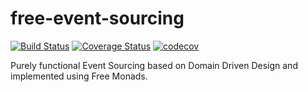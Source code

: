 # free-event-sourcing
[![Build Status](https://travis-ci.org/msiegenthaler/free-event-sourcing.svg?branch=master)](https://travis-ci.org/msiegenthaler/free-event-sourcing)
[![Coverage Status](https://coveralls.io/repos/github/msiegenthaler/free-event-sourcing/badge.svg?branch=master)](https://coveralls.io/github/msiegenthaler/free-event-sourcing?branch=master)
[![codecov](https://codecov.io/gh/msiegenthaler/free-event-sourcing/branch/master/graph/badge.svg)](https://codecov.io/gh/msiegenthaler/free-event-sourcing)


Purely functional Event Sourcing based on Domain Driven Design and implemented using Free Monads.
